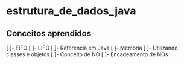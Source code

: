 # estrutura_de_dados_java

## Conceitos aprendidos

[ ]- FIFO
[ ]- LIFO
[ ]- Referencia em Java
[ ]- Memoria
[ ]- Utilizando classes e objetos
[ ]- Conceito de NÓ
[ ]- Encadeamento de NÓs
